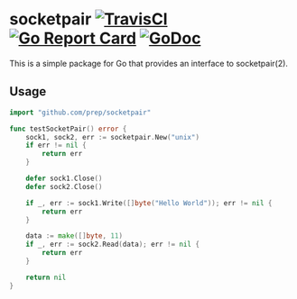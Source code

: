 socketpair
[![TravisCI](https://travis-ci.org/prep/socketpair.svg?branch=master)](https://travis-ci.org/prep/socketpair.svg?branch=master)
[![Go Report Card](https://goreportcard.com/badge/github.com/prep/socketpair)](https://goreportcard.com/report/github.com/prep/socketpair)
[![GoDoc](https://godoc.org/github.com/prep/socketpair?status.svg)](https://godoc.org/github.com/prep/socketpair)
==========
This is a simple package for Go that provides an interface to socketpair(2).

Usage
--------
```go
import "github.com/prep/socketpair"
```

```go
func testSocketPair() error {
    sock1, sock2, err := socketpair.New("unix")
    if err != nil {
        return err
    }

    defer sock1.Close()
    defer sock2.Close()

    if _, err := sock1.Write([]byte("Hello World")); err != nil {
        return err
    }

    data := make([]byte, 11)
    if _, err := sock2.Read(data); err != nil {
        return err
    }

    return nil
}
```
